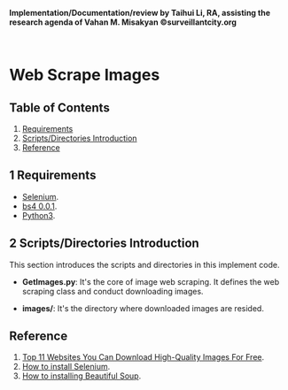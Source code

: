 **Implementation/Documentation/review by Taihui Li, RA, assisting the research agenda of Vahan M. Misakyan ©surveillantcity.org**

&nbsp;
&nbsp;


# Web Scrape Images

## Table of Contents

1. [Requirements](#1-requirements)
2. [Scripts/Directories Introduction](#2-scriptsdirectories-introduction)
3. [Reference](#reference)


## 1 Requirements

* [Selenium](https://selenium-python.readthedocs.io/).
* [bs4 0.0.1](https://pypi.org/project/bs4/).
* [Python3](https://www.python.org/download/releases/3.0/).


## 2 Scripts/Directories Introduction
This section introduces the scripts and directories in this implement code.

* **GetImages.py**: It's the core of image web scraping. It defines the web scraping class and conduct downloading images.

* **images/**: It's the directory where downloaded images are resided.


## Reference
1. [Top 11 Websites You Can Download High-Quality Images For Free](https://thenextscoop.com/websites-download-free-quality-images/).
2. [How to install Selenium](https://selenium-python.readthedocs.io/installation.html).
3. [How to installing Beautiful Soup](https://www.crummy.com/software/BeautifulSoup/bs4/doc/).






